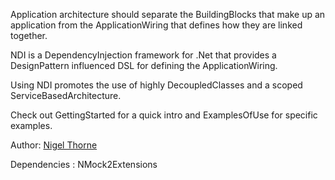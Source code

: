 Application architecture should separate the BuildingBlocks that make up an application from the ApplicationWiring that defines how they are linked together.

NDI is a DependencyInjection framework for .Net that provides a DesignPattern influenced DSL for defining the ApplicationWiring.

Using NDI promotes the use of highly DecoupledClasses and a scoped ServiceBasedArchitecture.

Check out GettingStarted for a quick intro and ExamplesOfUse for specific examples.


Author: [Nigel Thorne](http://www.nigelthorne.com/blog)

Dependencies : NMock2Extensions